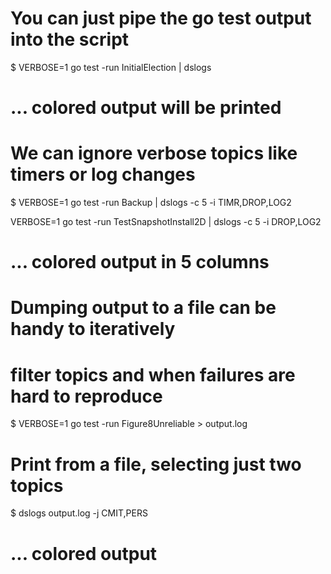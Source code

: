 # You can just pipe the go test output into the script
$ VERBOSE=1 go test -run InitialElection | dslogs
# ... colored output will be printed

# We can ignore verbose topics like timers or log changes
$ VERBOSE=1 go test -run Backup | dslogs -c 5 -i TIMR,DROP,LOG2

VERBOSE=1 go test -run TestSnapshotInstall2D | dslogs -c 5 -i DROP,LOG2
# ... colored output in 5 columns

# Dumping output to a file can be handy to iteratively
# filter topics and when failures are hard to reproduce
$ VERBOSE=1 go test -run Figure8Unreliable > output.log
# Print from a file, selecting just two topics
$ dslogs output.log -j CMIT,PERS
# ... colored output